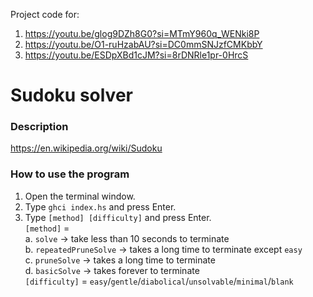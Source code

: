 Project code for:

1. https://youtu.be/glog9DZh8G0?si=MTmY960q_WENki8P
2. https://youtu.be/O1-ruHzabAU?si=DC0mmSNJzfCMKbbY
3. https://youtu.be/ESDpXBd1cJM?si=8rDNRle1pr-0HrcS

# Sudoku solver

### Description

https://en.wikipedia.org/wiki/Sudoku

### How to use the program

1. Open the terminal window.
2. Type `ghci index.hs` and press Enter.
3. Type `[method] [difficulty]` and press Enter.<br>
   `[method]` =<br>
   a. `solve` -> take less than 10 seconds to terminate<br>
   b. `repeatedPruneSolve` -> takes a long time to terminate except `easy`<br>
   c. `pruneSolve` -> takes a long time to terminate<br>
   d. `basicSolve` -> takes forever to terminate<br>
   `[difficulty]` = `easy`/`gentle`/`diabolical`/`unsolvable`/`minimal`/`blank`
